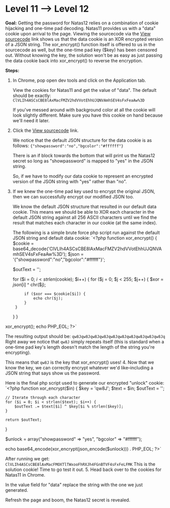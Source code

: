 # Level 11 --> Level 12
**Goal:** Getting the password for Natas12 relies on a combination of cookie hijacking and one-time pad decoding. Natas11 provides us with a "data" cookie upon arrival to the page. Viewing the sourcecode via the [View sourcecode](http://natas11.natas.labs.overthewire.org/index-source.html) link shows us that the data cookie is an XOR encrypted version of a JSON string. The xor_encrypt() function itself is offered to us in the sourcecode as well, but the one-time pad key ($key) has been censored out. Without knowing the key, the solution won't be as easy as just passing the data cookie back into xor_encrypt() to reverse the encryption.

**Steps:**
1. In Chrome, pop open dev tools and click on the Application tab.

   View the cookies for Natas11 and get the value of "data". The default should be exactly:
   `ClVLIh4ASCsCBE8lAxMacFMZV2hdVVotEhhUJQNVAmhSEV4sFxFeaAw%3D`

   If you've messed around with background color at all the cookie will look slightly different.
   Make sure you have this cookie on hand because we'll need it later.
2. Click the [View sourcecode](http://natas11.natas.labs.overthewire.org/index-source.html) link.

   We notice that the default JSON structure for the data cookie is as follows:
   `{"showpassword":"no","bgcolor":"#ffffff"}`

   There is an if block towards the bottom that will print us the Natas12 secret so long as "showpassword" is mapped to "yes" in the JSON string.

   So, if we have to modify our data cookie to represent an encrypted version of the JSON string with "yes" rather than "no".
3. If we knew the one-time pad key used to encrypt the original JSON, then we can successfully encrypt our modified JSON too.

   We know the default JSON structure that resulted in our default data cookie. This means we should be able to XOR each character in the default JSON string against all 256 ASCII characters until we find the result that matches each character in our cookie (at the same index).

   The following is a simple brute force php script run against the default JSON string and default data cookie:
   `<?php
function xor_encrypt() {
	$cookie = base64_decode('ClVLIh4ASCsCBE8lAxMacFMZV2hdVVotEhhUJQNVAmhSEV4sFxFeaAw%3D');
	$json = '{"showpassword":"no","bgcolor":"#ffffff"}';

	$outText = '';

	for ($i = 0; $i < strlen($cookie); $i++) {
		for ($j = 0; $j < 255; $j++) {
			$xor = $json[$i] ^ chr($j);

			if ($xor === $cookie[$i]) {
				echo chr($j);
			}
		}
	}
}

xor_encrypt();
echo PHP_EOL;
?>`

   The resulting output should be: `qw8Jqw8Jqw8Jqw8Jqw8Jqw8Jqw8Jqw8Jqw8Jqw8Jq`
   Right away we notice that `qw8J` simply repeats itself (this is standard when a one-time pad key's length doesn't match the length of the string you're encrypting).

   This means that `qw8J` is the key that xor_encrypt() uses!
4. Now that we know the key, we can correctly encrypt whatever we'd like–including a JSON string that says show us the password.

   Here is the final php script used to generate our encrypted "unlock" cookie:
   `<?php
function xor_encrypt($in) {
	$key = 'qw8J';
	$text = $in;
	$outText = '';

	// Iterate through each character
	for ($i = 0; $i < strlen($text); $i++) {
		$outText .= $text[$i] ^ $key[$i % strlen($key)];
	}

	return $outText;
}

$unlock = array("showpassword" => "yes", "bgcolor" => "#ffffff");

echo base64_encode(xor_encrypt(json_encode($unlock))) . PHP_EOL;
?>`

   After running we get: `ClVLIh4ASCsCBE8lAxMacFMOXTlTWxooFhRXJh4FGnBTVF4sFxFeLFMK`
   This is the solution cookie! Time to go test it out.
5. Head back over to the cookies for Natas11 in Chrome.

   In the value field for "data" replace the string with the one we just generated.

   Refresh the page and boom, the Natas12 secret is revealed.